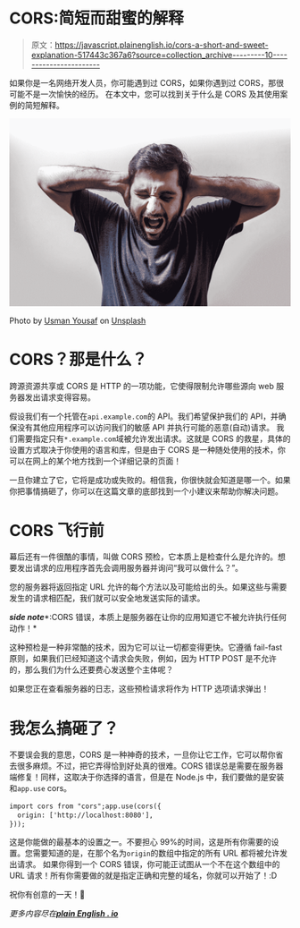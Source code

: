 # CORS:简短而甜蜜的解释

> 原文：<https://javascript.plainenglish.io/cors-a-short-and-sweet-explanation-517443c367a6?source=collection_archive---------10----------------------->

如果你是一名网络开发人员，你可能遇到过 CORS，如果你遇到过 CORS，那很可能不是一次愉快的经历。
在本文中，您可以找到关于什么是 CORS 及其使用案例的简短解释。

![](img/a99f33dd5b077062c9b2d1c9cea95348.png)

Photo by [Usman Yousaf](https://unsplash.com/@usmanyousaf?utm_source=medium&utm_medium=referral) on [Unsplash](https://unsplash.com?utm_source=medium&utm_medium=referral)

# CORS？那是什么？

跨源资源共享或 CORS 是 HTTP 的一项功能，它使得限制允许哪些源向 web 服务器发出请求变得容易。

假设我们有一个托管在`api.example.com`的 API。我们希望保护我们的 API，并确保没有其他应用程序可以访问我们的敏感 API 并执行可能的恶意(自动)请求。
我们需要指定只有`*.example.com`域被允许发出请求。这就是 CORS 的救星，具体的设置方式取决于你使用的语言和库，但是由于 CORS 是一种随处使用的技术，你可以在网上的某个地方找到一个详细记录的页面！

一旦你建立了它，它将是成功或失败的。相信我，你很快就会知道是哪一个。如果你把事情搞砸了，你可以在这篇文章的底部找到一个小建议来帮助你解决问题。

# CORS 飞行前

幕后还有一件很酷的事情，叫做 CORS 预检，它本质上是检查什么是允许的。想要发出请求的应用程序首先会调用服务器并询问“我可以做什么？”。

您的服务器将返回指定 URL 允许的每个方法以及可能给出的头。如果这些与需要发生的请求相匹配，我们就可以安全地发送实际的请求。

***side note****:CORS 错误，本质上是服务器在让你的应用知道它不被允许执行任何动作！*

这种预检是一种非常酷的技术，因为它可以让一切都变得更快。它遵循 fail-fast 原则，如果我们已经知道这个请求会失败，例如，因为 HTTP POST 是不允许的，那么我们为什么还要费心发送整个主体呢？

如果您正在查看服务器的日志，这些预检请求将作为 HTTP 选项请求弹出！

# 我怎么搞砸了？

不要误会我的意思，CORS 是一种神奇的技术，一旦你让它工作，它可以帮你省去很多麻烦。不过，把它弄得恰到好处真的很难。CORS 错误总是需要在服务器端修复！同样，这取决于你选择的语言，但是在 Node.js 中，我们要做的是安装和`app.use` cors。

```
import cors from "cors";app.use(cors({
  origin: ['http://localhost:8080'],
}));
```

这是你能做的最基本的设置之一。不要担心 99%的时间，这是所有你需要的设置。您需要知道的是，在那个名为`origin`的数组中指定的所有 URL 都将被允许发出请求。
如果你得到一个 CORS 错误，你可能正试图从一个不在这个数组中的 URL 请求！所有你需要做的就是指定正确和完整的域名，你就可以开始了！:D

祝你有创意的一天！💜

*更多内容尽在*[***plain English . io***](http://plainenglish.io)